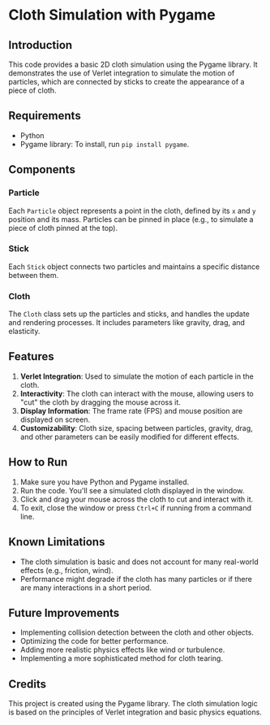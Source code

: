 # Cloth Simulation with Pygame

## Introduction

This code provides a basic 2D cloth simulation using the Pygame library. It demonstrates the use of Verlet integration to simulate the motion of particles, which are connected by sticks to create the appearance of a piece of cloth.

## Requirements

- Python
- Pygame library: To install, run `pip install pygame`.

## Components

### Particle

Each `Particle` object represents a point in the cloth, defined by its `x` and `y` position and its mass. Particles can be pinned in place (e.g., to simulate a piece of cloth pinned at the top).

### Stick

Each `Stick` object connects two particles and maintains a specific distance between them.

### Cloth

The `Cloth` class sets up the particles and sticks, and handles the update and rendering processes. It includes parameters like gravity, drag, and elasticity.

## Features

1. **Verlet Integration**: Used to simulate the motion of each particle in the cloth.
2. **Interactivity**: The cloth can interact with the mouse, allowing users to "cut" the cloth by dragging the mouse across it.
3. **Display Information**: The frame rate (FPS) and mouse position are displayed on screen.
4. **Customizability**: Cloth size, spacing between particles, gravity, drag, and other parameters can be easily modified for different effects.

## How to Run

1. Make sure you have Python and Pygame installed.
2. Run the code. You'll see a simulated cloth displayed in the window.
3. Click and drag your mouse across the cloth to cut and interact with it.
4. To exit, close the window or press `Ctrl+C` if running from a command line.

## Known Limitations

- The cloth simulation is basic and does not account for many real-world effects (e.g., friction, wind).
- Performance might degrade if the cloth has many particles or if there are many interactions in a short period.

## Future Improvements

- Implementing collision detection between the cloth and other objects.
- Optimizing the code for better performance.
- Adding more realistic physics effects like wind or turbulence.
- Implementing a more sophisticated method for cloth tearing.

## Credits

This project is created using the Pygame library. The cloth simulation logic is based on the principles of Verlet integration and basic physics equations.
